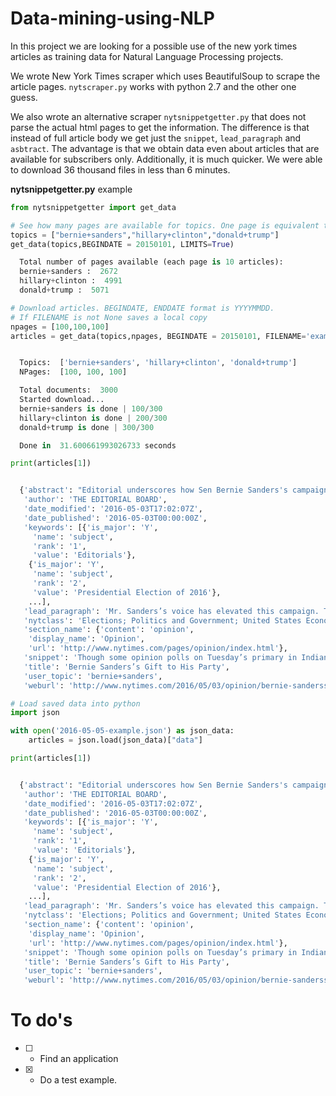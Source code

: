 # Data-mining-using-NLP

In this project we are looking for a possible use of the new york times articles as training data for Natural Language Processing projects.

We wrote New York Times scraper which uses BeautifulSoup to scrape the article pages. `nytscraper.py` works with python 2.7 and the other one guess.

We also wrote an alternative scraper `nytsnippetgetter.py` that does not parse the actual html pages to get the information. The difference is that instead of full article body we get just the `snippet`, `lead_paragraph` and `asbtract`. The advantage is that we obtain data even about articles that are available for subscribers only. Additionally, it is much quicker. We were able to download 36 thousand files in less than 6 minutes.

**nytsnippetgetter.py** example

```python
from nytsnippetgetter import get_data

# See how many pages are available for topics. One page is equivalent to 10 articles
topics = ["bernie+sanders","hillary+clinton","donald+trump"]
get_data(topics,BEGINDATE = 20150101, LIMITS=True)

  Total number of pages available (each page is 10 articles): 
  bernie+sanders :  2672
  hillary+clinton :  4991
  donald+trump :  5071
```



```python
# Download articles. BEGINDATE, ENDDATE format is YYYYMMDD.
# If FILENAME is not None saves a local copy
npages = [100,100,100]
articles = get_data(topics,npages, BEGINDATE = 20150101, FILENAME='example.json')


  Topics:  ['bernie+sanders', 'hillary+clinton', 'donald+trump']
  NPages:  [100, 100, 100] 

  Total documents:  3000
  Started download...
  bernie+sanders is done | 100/300
  hillary+clinton is done | 200/300
  donald+trump is done | 300/300

  Done in  31.600661993026733 seconds
```


```python
print(articles[1])


  {'abstract': "Editorial underscores how Sen Bernie Sanders's campaign for president has benefited Democratic Party, particularly in reminder it has given party of lingering economic pain many Americans are experiencing; calls on Hillary Clinton and other party leaders to work to incorporate Sanders and his supporters in party's voting coalition.",
   'author': 'THE EDITORIAL BOARD',
   'date_modified': '2016-05-03T17:02:07Z',
   'date_published': '2016-05-03T00:00:00Z',
   'keywords': [{'is_major': 'Y',
     'name': 'subject',
     'rank': '1',
     'value': 'Editorials'},
    {'is_major': 'Y',
     'name': 'subject',
     'rank': '2',
     'value': 'Presidential Election of 2016'},
    ...],
   'lead_paragraph': 'Mr. Sanders’s voice has elevated this campaign. The Democratic Party should listen.',
   'nytclass': 'Elections; Politics and Government; United States Economy; Primaries',
   'section_name': {'content': 'opinion',
    'display_name': 'Opinion',
    'url': 'http://www.nytimes.com/pages/opinion/index.html'},
   'snippet': 'Though some opinion polls on Tuesday’s primary in Indiana show <strong>Bernie</strong> <strong>Sanders</strong> and Hillary Clinton in a tight race, the plunge in Mr. Sanders’s latest fund-raising numbers makes clear what he doesn’t yet want',
   'title': 'Bernie Sanders’s Gift to His Party',
   'user_topic': 'bernie+sanders',
   'weburl': 'http://www.nytimes.com/2016/05/03/opinion/bernie-sanderss-gift-to-his-party.html'}
```

```python
# Load saved data into python
import json

with open('2016-05-05-example.json') as json_data:
    articles = json.load(json_data)["data"]

print(articles[1])


  {'abstract': "Editorial underscores how Sen Bernie Sanders's campaign for president has benefited Democratic Party, particularly in reminder it has given party of lingering economic pain many Americans are experiencing; calls on Hillary Clinton and other party leaders to work to incorporate Sanders and his supporters in party's voting coalition.",
   'author': 'THE EDITORIAL BOARD',
   'date_modified': '2016-05-03T17:02:07Z',
   'date_published': '2016-05-03T00:00:00Z',
   'keywords': [{'is_major': 'Y',
     'name': 'subject',
     'rank': '1',
     'value': 'Editorials'},
    {'is_major': 'Y',
     'name': 'subject',
     'rank': '2',
     'value': 'Presidential Election of 2016'},
    ...],
   'lead_paragraph': 'Mr. Sanders’s voice has elevated this campaign. The Democratic Party should listen.',
   'nytclass': 'Elections; Politics and Government; United States Economy; Primaries',
   'section_name': {'content': 'opinion',
    'display_name': 'Opinion',
    'url': 'http://www.nytimes.com/pages/opinion/index.html'},
   'snippet': 'Though some opinion polls on Tuesday’s primary in Indiana show <strong>Bernie</strong> <strong>Sanders</strong> and Hillary Clinton in a tight race, the plunge in Mr. Sanders’s latest fund-raising numbers makes clear what he doesn’t yet want',
   'title': 'Bernie Sanders’s Gift to His Party',
   'user_topic': 'bernie+sanders',
   'weburl': 'http://www.nytimes.com/2016/05/03/opinion/bernie-sanderss-gift-to-his-party.html'}
```



# To do's
  - [ ] - Find an application
  - [x] - Do a test example.

